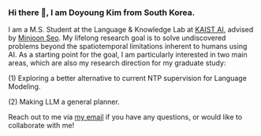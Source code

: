 ### Hi there 👋, I am Doyoung Kim from South Korea.

I am a M.S. Student at the Language & Knowledge Lab at [KAIST AI](https://github.com/kaistAI/), advised by [Minjoon Seo](https://seominjoon.github.io/). My lifelong research goal is to solve undiscovered problems beyond the spatiotemporal limitations inherent to humans using AI. As a starting point for the goal, I am particularly interested in two main areas, which are also my research direction for my graduate study:

(1) Exploring a better alternative to current NTP supervision for Language Modeling.

(2) Making LLM a general planner.

Reach out to me via [my email](doyoungkim@kaist.ac.kr) if you have any questions, or would like to collaborate with me!


